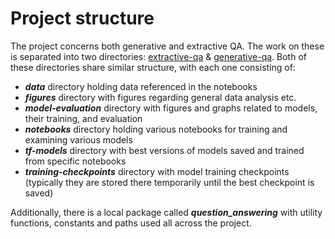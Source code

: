 # Project structure

The project concerns both generative and extractive QA. The work on these is separated into two directories: [extractive-qa](./../extractive-qa) & [generative-qa](./../generative-qa). 
Both of these directories share similar structure, with each one consisting of:
* ***data*** directory holding data referenced in the notebooks
* ***figures*** directory with figures regarding general data analysis etc.
* ***model-evaluation*** directory with figures and graphs related to models, their training, and evaluation
* ***notebooks*** directory holding various notebooks for training and examining various models
* ***tf-models*** directory with best versions of models saved and trained from specific notebooks
* ***training-checkpoints*** directory with model training checkpoints (typically they are stored there temporarily until the best checkpoint is saved)

Additionally, there is a local package called ***question_answering*** with utility functions, constants and paths used all across the project. 